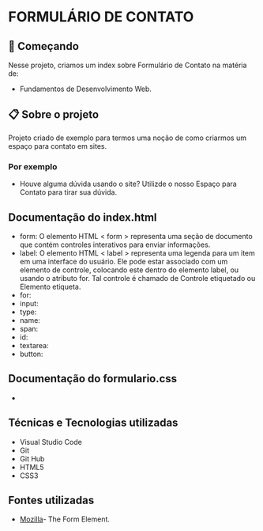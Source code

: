 # FORMULÁRIO DE CONTATO

## 🚀 Começando
Nesse projeto, criamos um index sobre Formulário de Contato na matéria de:
* Fundamentos de Desenvolvimento Web.

## 📋 Sobre o projeto
Projeto criado de exemplo para termos uma noção de como criarmos um espaço para contato em sites.
### Por exemplo
* Houve alguma dúvida usando o site? Utilizde o nosso Espaço para Contato para tirar sua dúvida.

## Documentação do index.html 
* form: O elemento HTML < form > representa uma seção de documento que contém controles interativos para enviar informações.
* label: O elemento HTML < label > representa uma legenda para um item em uma interface do usuário. Ele pode estar associado com um elemento de controle, colocando este dentro do elemento label, ou usando o atributo for. Tal controle é chamado de Controle etiquetado ou Elemento etiqueta.
* for:
* input:
* type:
* name:
* span:
* id:
* textarea:
* button:

## Documentação do formulario.css
* 

## Técnicas e Tecnologias utilizadas
* Visual Studio Code 
* Git
* Git Hub
* HTML5
* CSS3

## Fontes utilizadas
* [Mozilla](https://developer.mozilla.org/en-US/docs/Web/HTML/Element/form)- The Form Element.